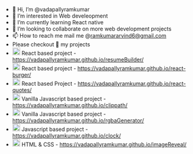 - 👋 Hi, I’m @vadapallyramkumar
- 👀 I’m interested in Web develeopment
- 🌱 I’m currently learning React native
- 💞️ I’m looking to collaborate on more web development projects
- 📫 How to reach me mail me @ramkumararvind6@gmail.com
- Please checkout 👀 my projects 
- <img src="https://upload.wikimedia.org/wikipedia/commons/thumb/a/a7/React-icon.svg/1200px-React-icon.svg.png" width="20" height="20"> React based project - https://vadapallyramkumar.github.io/resumeBuilder/
- <img src="https://upload.wikimedia.org/wikipedia/commons/thumb/a/a7/React-icon.svg/1200px-React-icon.svg.png" width="20" height="20">  React based project - https://vadapallyramkumar.github.io/react-burger/
- <img src="https://upload.wikimedia.org/wikipedia/commons/thumb/a/a7/React-icon.svg/1200px-React-icon.svg.png" width="20" height="20">  React based Project - https://vadapallyramkumar.github.io/react-quotes/
- <img src="https://www.freepnglogos.com/uploads/javascript-png/javascript-vector-logo-yellow-png-transparent-javascript-vector-12.png" width="20" height="20">  Vanilla Javascript based project - https://vadapallyramkumar.github.io/clippath/
- <img src="https://www.freepnglogos.com/uploads/javascript-png/javascript-vector-logo-yellow-png-transparent-javascript-vector-12.png" width="20" height="20">  Vanilla Javascript based project - https://vadapallyramkumar.github.io/rgbaGenerator/
- <img src="https://www.freepnglogos.com/uploads/javascript-png/javascript-vector-logo-yellow-png-transparent-javascript-vector-12.png" width="20" height="20">  Javascript based project - https://vadapallyramkumar.github.io/clock/
- <img src="https://cdn0.iconfinder.com/data/icons/social-network-7/50/22-512.png" width="20" height="20"> HTML & CSS - https://vadapallyramkumar.github.io/imageReveal/

<!---
vadapallyramkumar/vadapallyramkumar is a ✨ special ✨ repository because its `README.md` (this file) appears on your GitHub profile.
You can click the Preview link to take a look at your changes.
--->
